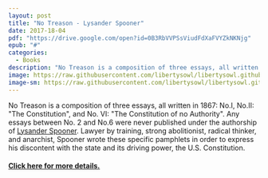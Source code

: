 ```yaml
---
layout: post
title: "No Treason - Lysander Spooner"
date: 2017-18-04
pdf: "https://drive.google.com/open?id=0B3RbVVPSsViudFdXaFVYZkNKNjg"
epub: "#"
categories:
  - Books
description: "No Treason is a composition of three essays, all written in 1867 by Lysander Spooner"
image: https://raw.githubusercontent.com/libertysowl/libertysowl.github.io/master/images/lysander_spooner.jpg
image-sm: https://raw.githubusercontent.com/libertysowl/libertysowl.github.io/master/images/NoTreason_frontpage.jpg
---
```



<p>No Treason is a composition of three essays, all written in 1867: No.I, No.II: "The Constitution", and No. VI: "The Constitution of no Authority". Any essays between No. 2 and No.6 were never published under the authorship of <a href="https://en.wikipedia.org/wiki/Lysander_Spooner">Lysander Spooner</a>. Lawyer by training, strong abolitionist, radical thinker, and anarchist, Spooner wrote these specific pamphlets in order to express his discontent with the state and its driving power, the U.S. Constitution. </p>
<h4><a href="https://en.wikipedia.org/wiki/No_Treason"> Click here for more details.</a></h4>